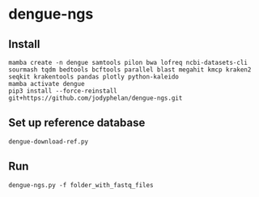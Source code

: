 # dengue-ngs

## Install 

```
mamba create -n dengue samtools pilon bwa lofreq ncbi-datasets-cli sourmash tqdm bedtools bcftools parallel blast megahit kmcp kraken2 seqkit krakentools pandas plotly python-kaleido
mamba activate dengue
pip3 install --force-reinstall  git+https://github.com/jodyphelan/dengue-ngs.git
```

## Set up reference database
```
dengue-download-ref.py
```

## Run
```
dengue-ngs.py -f folder_with_fastq_files
```

